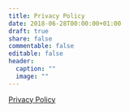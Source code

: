 ```yaml
---
title: Privacy Policy
date: 2018-06-28T00:00:00+01:00
draft: true
share: false
commentable: false
editable: false
header:
  caption: ""
  image: ""
---
```

[Privacy Policy](https://www.privacypolicies.com/live/3d96c760-de7c-49dc-99a3-791590718a80)